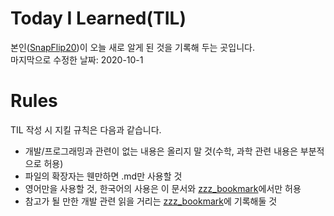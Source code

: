 # Today I Learned(TIL)
본인([SnapFlip20](https://github.com/SnapFlip20))이 오늘 새로 알게 된 것을 기록해 두는 곳입니다.</br>
마지막으로 수정한 날짜: 2020-10-1

# Rules
TIL 작성 시 지킬 규칙은 다음과 같습니다.
* 개발/프로그래밍과 관련이 없는 내용은 올리지 말 것(수학, 과학 관련 내용은 부분적으로 허용)
* 파일의 확장자는 웬만하면 .md만 사용할 것
* 영어만을 사용할 것, 한국어의 사용은 이 문서와 [zzz_bookmark](https://github.com/SnapFlip20/TIL/tree/master/zzz_bookmark)에서만 허용
* 참고가 될 만한 개발 관련 읽을 거리는 [zzz_bookmark](https://github.com/SnapFlip20/TIL/tree/master/zzz_bookmark)에 기록해둘 것

